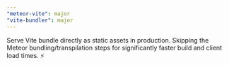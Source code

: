 ```yaml
---
"meteor-vite": major
"vite-bundler": major
---
```


Serve Vite bundle directly as static assets in production.
Skipping the Meteor bundling/transpilation steps for significantly faster build and client load times. ⚡ 
